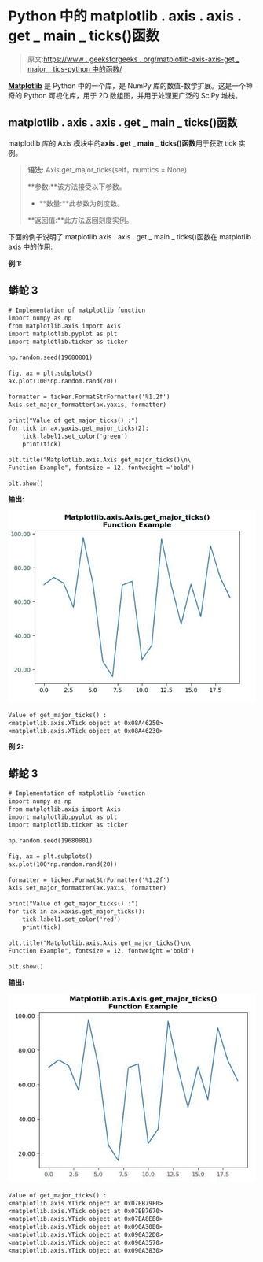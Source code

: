 # Python 中的 matplotlib . axis . axis . get _ main _ ticks()函数

> 原文:[https://www . geeksforgeeks . org/matplotlib-axis-axis-get _ major _ tics-python 中的函数/](https://www.geeksforgeeks.org/matplotlib-axis-axis-get_major_ticks-function-in-python/)

[**Matplotlib**](https://www.geeksforgeeks.org/python-introduction-matplotlib/) 是 Python 中的一个库，是 NumPy 库的数值-数学扩展。这是一个神奇的 Python 可视化库，用于 2D 数组图，并用于处理更广泛的 SciPy 堆栈。

## matplotlib . axis . axis . get _ main _ ticks()函数

matplotlib 库的 Axis 模块中的**axis . get _ main _ ticks()函数**用于获取 tick 实例。

> **语法:** Axis.get_major_ticks(self，numtics = None)
> 
> **参数:**该方法接受以下参数。
> 
> *   **数量:**此参数为刻度数。
> 
> **返回值:**此方法返回刻度实例。

下面的例子说明了 matplotlib.axis . axis . get _ main _ ticks()函数在 matplotlib . axis 中的作用:

**例 1:**

## 蟒蛇 3

```
# Implementation of matplotlib function 
import numpy as np
from matplotlib.axis import Axis  
import matplotlib.pyplot as plt
import matplotlib.ticker as ticker

np.random.seed(19680801)

fig, ax = plt.subplots()
ax.plot(100*np.random.rand(20))

formatter = ticker.FormatStrFormatter('%1.2f')
Axis.set_major_formatter(ax.yaxis, formatter)

print("Value of get_major_ticks() :")
for tick in ax.yaxis.get_major_ticks(2):
    tick.label1.set_color('green')
    print(tick)

plt.title("Matplotlib.axis.Axis.get_major_ticks()\n\
Function Example", fontsize = 12, fontweight ='bold') 

plt.show()
```

**输出:**

![](img/90a8dcf2aae5a7e6e67dd3918375b556.png)

```
Value of get_major_ticks() :
<matplotlib.axis.XTick object at 0x08A46250>
<matplotlib.axis.XTick object at 0x08A46230>

```

**例 2:**

## 蟒蛇 3

```
# Implementation of matplotlib function 
import numpy as np
from matplotlib.axis import Axis  
import matplotlib.pyplot as plt
import matplotlib.ticker as ticker

np.random.seed(19680801)

fig, ax = plt.subplots()
ax.plot(100*np.random.rand(20))

formatter = ticker.FormatStrFormatter('%1.2f')
Axis.set_major_formatter(ax.yaxis, formatter)

print("Value of get_major_ticks() :")
for tick in ax.xaxis.get_major_ticks():
    tick.label1.set_color('red')
    print(tick)

plt.title("Matplotlib.axis.Axis.get_major_ticks()\n\
Function Example", fontsize = 12, fontweight ='bold') 

plt.show()
```

**输出:**

![](img/9bad6cc59e18ce47bde89eda014cbd78.png)

```
Value of get_major_ticks() :
<matplotlib.axis.YTick object at 0x07EB79F0>
<matplotlib.axis.YTick object at 0x07EB7670>
<matplotlib.axis.YTick object at 0x07EA8EB0>
<matplotlib.axis.YTick object at 0x090A30B0>
<matplotlib.axis.YTick object at 0x090A32D0>
<matplotlib.axis.YTick object at 0x090A3570>
<matplotlib.axis.YTick object at 0x090A3830>

```